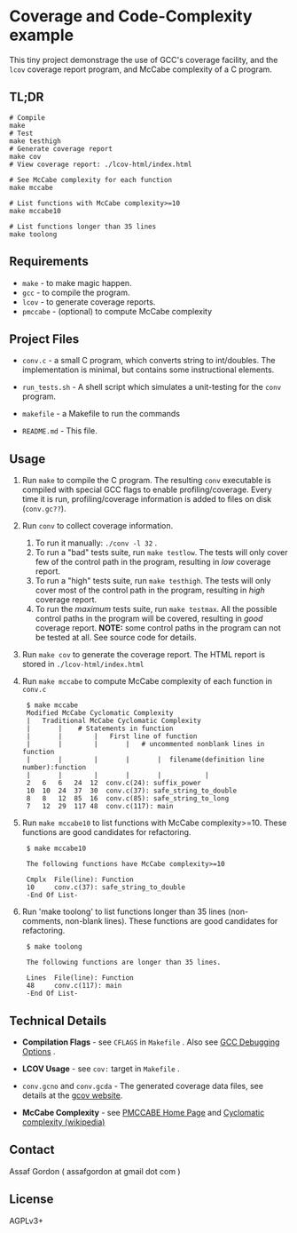Coverage and Code-Complexity example
====================================

This tiny project demonstrage the use of GCC's coverage facility, and the `lcov`
coverage report program, and McCabe complexity of a C program.

TL;DR
-----

    # Compile
    make
    # Test
    make testhigh
    # Generate coverage report
    make cov
    # View coverage report: ./lcov-html/index.html

    # See McCabe complexity for each function
    make mccabe

    # List functions with McCabe complexity>=10
    make mccabe10

    # List functions longer than 35 lines
    make toolong


Requirements
------------

- `make` - to make magic happen.
- `gcc`  - to compile the program.
- `lcov` - to generate coverage reports.
- `pmccabe` - (optional) to compute McCabe complexity

Project Files
-------------

- `conv.c` - a small C program, which converts string to int/doubles.
    The implementation is minimal, but contains some instructional elements.

- `run_tests.sh` - A shell script which simulates a unit-testing for the `conv`
    program.

- `makefile` - a Makefile to run the commands

- `README.md` - This file.



Usage
-----

1. Run `make` to compile the C program. The resulting `conv` executable is
compiled with special GCC flags to enable profiling/coverage. Every time it is
run, profiling/coverage information is added to files on disk (`conv.gc??`).

2. Run `conv` to collect coverage information.
    1. To run it manually: `./conv -l 32` .
    2. To run a "bad" tests suite, run `make testlow`.
       The tests will only cover few of the control path in the program,
       resulting in *low* coverage report.
    3. To run a "high" tests suite, run `make testhigh`.
       The tests will only cover most of the control path in the program,
       resulting in *high* coverage report.
    3. To run the *maximum* tests suite, run `make testmax`.
       All the possible control paths in the program will be covered,
       resulting in *good* coverage report.
       **NOTE:** some control paths in the program can not be tested at all.
       See source code for details.

3. Run `make cov` to generate the coverage report. The HTML report is stored in `./lcov-html/index.html`

4. Run `make mccabe` to compute McCabe complexity of each function in `conv.c`

        $ make mccabe
        Modified McCabe Cyclomatic Complexity
        |   Traditional McCabe Cyclomatic Complexity
        |       |    # Statements in function
        |       |        |   First line of function
        |       |        |       |   # uncommented nonblank lines in function
        |       |        |       |       |  filename(definition line number):function
        |       |        |       |       |           |
        2	6	6	24	12	conv.c(24): suffix_power
        10	10	24	37	30	conv.c(37): safe_string_to_double
        8	8	12	85	16	conv.c(85): safe_string_to_long
        7	12	29	117	48	conv.c(117): main

5. Run `make mccabe10` to list functions with McCabe complexity>=10.
   These functions are good candidates for refactoring.

        $ make mccabe10
        
        The following functions have McCabe complexity>=10
        
        Cmplx  File(line): Function
        10     conv.c(37): safe_string_to_double
        -End Of List-

6. Run 'make toolong' to list functions longer than 35 lines (non-comments,
   non-blank lines). These functions are good candidates for refactoring.

        $ make toolong
        
        The following functions are longer than 35 lines.
        
        Lines  File(line): Function
        48     conv.c(117): main
        -End Of List-



Technical Details
-----------------

- **Compilation Flags** - see `CFLAGS` in `Makefile` .
    Also see [GCC Debugging Options](http://gcc.gnu.org/onlinedocs/gcc/Debugging-Options.html#index-fprofile_002darcs-577) .

- **LCOV Usage** - see `cov:` target in `Makefile` .

- `conv.gcno` and `conv.gcda` - The generated coverage data files, see details
    at the [gcov website](http://gcc.gnu.org/onlinedocs/gcc/Gcov-Data-Files.html#Gcov-Data-Files).

- **McCabe Complexity** - see [PMCCABE Home Page](http://www.parisc-linux.org/~bame/pmccabe/overview.html) and
  [Cyclomatic complexity (wikipedia)](http://en.wikipedia.org/wiki/Cyclomatic_complexity)


Contact
-------

Assaf Gordon ( assafgordon at gmail dot com )


License
-------

AGPLv3+


